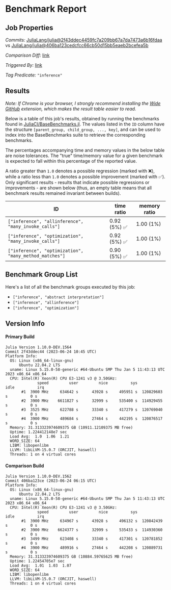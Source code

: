 # Benchmark Report

## Job Properties

*Commits:* [JuliaLang/julia@2f43ddec4459fc7a209bb67a7da7473a6b16fdaa](https://github.com/JuliaLang/julia/commit/2f43ddec4459fc7a209bb67a7da7473a6b16fdaa) vs [JuliaLang/julia@406ba123cedcfcc66cb50d15bb5eaeb2bcefea5b](https://github.com/JuliaLang/julia/commit/406ba123cedcfcc66cb50d15bb5eaeb2bcefea5b)

*Comparison Diff:* [link](https://github.com/JuliaLang/julia/compare/406ba123cedcfcc66cb50d15bb5eaeb2bcefea5b..2f43ddec4459fc7a209bb67a7da7473a6b16fdaa)

*Triggered By:* [link](https://github.com/JuliaLang/julia/pull/50281#issuecomment-1605384936)

*Tag Predicate:* `"inference"`

## Results

*Note: If Chrome is your browser, I strongly recommend installing the [Wide GitHub](https://chrome.google.com/webstore/detail/wide-github/kaalofacklcidaampbokdplbklpeldpj?hl=en)
extension, which makes the result table easier to read.*

Below is a table of this job's results, obtained by running the benchmarks found in
[JuliaCI/BaseBenchmarks.jl](https://github.com/JuliaCI/BaseBenchmarks.jl). The values
listed in the `ID` column have the structure `[parent_group, child_group, ..., key]`,
and can be used to index into the BaseBenchmarks suite to retrieve the corresponding
benchmarks.

The percentages accompanying time and memory values in the below table are noise tolerances. The "true"
time/memory value for a given benchmark is expected to fall within this percentage of the reported value.

A ratio greater than `1.0` denotes a possible regression (marked with :x:), while a ratio less
than `1.0` denotes a possible improvement (marked with :white_check_mark:). Only significant results - results
that indicate possible regressions or improvements - are shown below (thus, an empty table means that all
benchmark results remained invariant between builds).

| ID | time ratio | memory ratio |
|----|------------|--------------|
| `["inference", "allinference", "many_invoke_calls"]` | 0.92 (5%) :white_check_mark: | 1.00 (1%)  |
| `["inference", "optimization", "many_invoke_calls"]` | 0.92 (5%) :white_check_mark: | 1.00 (1%)  |
| `["inference", "optimization", "many_method_matches"]` | 0.90 (5%) :white_check_mark: | 1.00 (1%)  |

## Benchmark Group List

Here's a list of all the benchmark groups executed by this job:

- `["inference", "abstract interpretation"]`
- `["inference", "allinference"]`
- `["inference", "optimization"]`

## Version Info

#### Primary Build

```
Julia Version 1.10.0-DEV.1564
Commit 2f43ddec44 (2023-06-24 10:45 UTC)
Platform Info:
  OS: Linux (x86_64-linux-gnu)
      Ubuntu 22.04.2 LTS
  uname: Linux 5.15.0-58-generic #64-Ubuntu SMP Thu Jan 5 11:43:13 UTC 2023 x86_64 x86_64
  CPU: Intel(R) Xeon(R) CPU E3-1241 v3 @ 3.50GHz: 
              speed         user         nice          sys         idle          irq
       #1  3900 MHz     634642 s      43928 s     495951 s  120829603 s          0 s
       #2  3900 MHz    6611827 s      32999 s     535400 s  114929455 s          0 s
       #3  3525 MHz     622788 s      33340 s     417279 s  120769040 s          0 s
       #4  3900 MHz     489684 s      27464 s     442195 s  120876517 s          0 s
  Memory: 31.313323974609375 GB (10911.12109375 MB free)
  Uptime: 1.224412148e7 sec
  Load Avg:  1.0  1.06  1.21
  WORD_SIZE: 64
  LIBM: libopenlibm
  LLVM: libLLVM-15.0.7 (ORCJIT, haswell)
  Threads: 1 on 4 virtual cores

```

#### Comparison Build

```
Julia Version 1.10.0-DEV.1562
Commit 406ba123ce (2023-06-24 06:15 UTC)
Platform Info:
  OS: Linux (x86_64-linux-gnu)
      Ubuntu 22.04.2 LTS
  uname: Linux 5.15.0-58-generic #64-Ubuntu SMP Thu Jan 5 11:43:13 UTC 2023 x86_64 x86_64
  CPU: Intel(R) Xeon(R) CPU E3-1241 v3 @ 3.50GHz: 
              speed         user         nice          sys         idle          irq
       #1  3900 MHz     634967 s      43928 s     496132 s  120842439 s          0 s
       #2  3900 MHz    6624377 s      32999 s     535433 s  114930360 s          0 s
       #3  3499 MHz     623408 s      33340 s     417301 s  120781852 s          0 s
       #4  3900 MHz     489916 s      27464 s     442208 s  120889731 s          0 s
  Memory: 31.313323974609375 GB (10884.59765625 MB free)
  Uptime: 1.22454705e7 sec
  Load Avg:  1.01  1.03  1.07
  WORD_SIZE: 64
  LIBM: libopenlibm
  LLVM: libLLVM-15.0.7 (ORCJIT, haswell)
  Threads: 1 on 4 virtual cores

```
